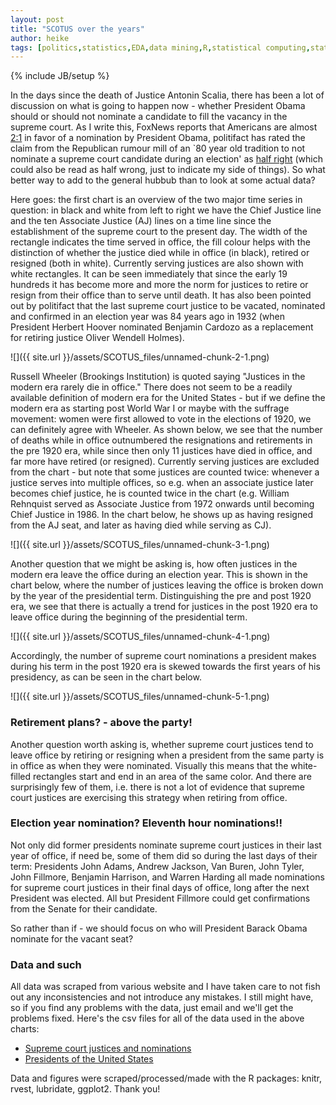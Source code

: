 ```yaml
---
layout: post
title: "SCOTUS over the years"
author: heike
tags: [politics,statistics,EDA,data mining,R,statistical computing,statistical graphics,data wrangling]
---
```

{% include JB/setup %}

In the days since the death of Justice Antonin Scalia, there has been a
lot of discussion on what is going to happen now - whether President
Obama should or should not nominate a candidate to fill the vacancy in
the supreme court. As I write this, FoxNews reports that Americans are
almost
[2:1](http://www.foxnews.com/politics/interactive/2016/02/18/fox-news-poll-national-presidential-race-february-18-2016/)
in favor of a nomination by President Obama, politifact has rated the
claim from the Republican rumour mill of an \`80 year old tradition to
not nominate a supreme court candidate during an election' as [half
right](http://www.politifact.com/truth-o-meter/article/2016/feb/17/misleading-notion-supreme-court-vacancy-hasnt-been/)
(which could also be read as half wrong, just to indicate my side of
things). So what better way to add to the general hubbub than to look at
some actual data?

Here goes: the first chart is an overview of the two major time series
in question: in black and white from left to right we have the Chief
Justice line and the ten Associate Justice (AJ) lines on a time line
since the establishment of the supreme court to the present day. The
width of the rectangle indicates the time served in office, the fill
colour helps with the distinction of whether the justice died while in
office (in black), retired or resigned (both in white). Currently
serving justices are also shown with white rectangles. It can be seen
immediately that since the early 19 hundreds it has become more and more
the norm for justices to retire or resign from their office than to
serve until death. It has also been pointed out by politifact that the
last supreme court justice to be vacated, nominated and confirmed in an
election year was 84 years ago in 1932 (when President Herbert Hoover
nominated Benjamin Cardozo as a replacement for retiring justice Oliver
Wendell Holmes).

![]({{ site.url }}/assets/SCOTUS_files/unnamed-chunk-2-1.png)

Russell Wheeler (Brookings Institution) is quoted saying "Justices in
the modern era rarely die in office." There does not seem to be a
readily available definition of modern era for the United States - but
if we define the modern era as starting post World War I or maybe with
the suffrage movement: women were first allowed to vote in the elections
of 1920, we can definitely agree with Wheeler. As shown below, we see
that the number of deaths while in office outnumbered the resignations
and retirements in the pre 1920 era, while since then only 11 justices
have died in office, and far more have retired (or resigned). Currently
serving justices are excluded from the chart - but note that some
justices are counted twice: whenever a justice serves into multiple
offices, so e.g. when an associate justice later becomes chief justice,
he is counted twice in the chart (e.g. William Rehnquist served as
Associate Justice from 1972 onwards until becoming Chief Justice in
1986. In the chart below, he shows up as having resigned from the AJ
seat, and later as having died while serving as CJ).

![]({{ site.url }}/assets/SCOTUS_files/unnamed-chunk-3-1.png)

Another question that we might be asking is, how often justices in the
modern era leave the office during an election year. This is shown in
the chart below, where the number of justices leaving the office is
broken down by the year of the presidential term. Distinguishing the pre
and post 1920 era, we see that there is actually a trend for justices in
the post 1920 era to leave office during the beginning of the
presidential term.

![]({{ site.url }}/assets/SCOTUS_files/unnamed-chunk-4-1.png)

Accordingly, the number of supreme court nominations a president makes
during his term in the post 1920 era is skewed towards the first years
of his presidency, as can be seen in the chart below.

![]({{ site.url }}/assets/SCOTUS_files/unnamed-chunk-5-1.png)

### Retirement plans? - above the party!

<!--Another question worth asking is, whether or not supreme court justices tend to leave office by retiring or resigning when a supporting party president is in office.-->
Another question worth asking is, whether supreme court justices tend to
leave office by retiring or resigning when a president from the same
party is in office as when they were nominated. Visually this means that
the white-filled rectangles start and end in an area of the same color.
And there are surprisingly few of them, i.e. there is not a lot of
evidence that supreme court justices are exercising this strategy when
retiring from office.

### Election year nomination? Eleventh hour nominations!!

Not only did former presidents nominate supreme court justices in their
last year of office, if need be, some of them did so during the last
days of their term: Presidents John Adams, Andrew Jackson, Van Buren,
John Tyler, John Fillmore, Benjamin Harrison, and Warren Harding all
made nominations for supreme court justices in their final days of
office, long after the next President was elected. All but President
Fillmore could get confirmations from the Senate for their candidate.

So rather than if - we should focus on who will President Barack Obama
nominate for the vacant seat?

### Data and such

All data was scraped from various website and I have taken care to not
fish out any inconsistencies and not introduce any mistakes. I still
might have, so if you find any problems with the data, just email and
we'll get the problems fixed. Here's the csv files for all of the data
used in the above charts:

-   [Supreme court justices and
    nominations](assets/SCOTUS_files/justices-nominations.csv)
-   [Presidents of the United
    States](assets/SCOTUS_files/presidents.csv)

Data and figures were scraped/processed/made with the R packages: knitr,
rvest, lubridate, ggplot2. Thank you!
